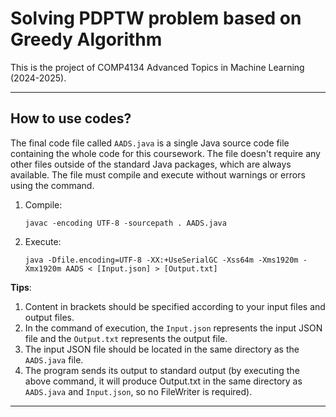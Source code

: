 # Solving PDPTW problem based on Greedy Algorithm
This is the project of COMP4134 Advanced Topics in Machine Learning (2024-2025).

---

## How to use codes?

The final code file called `AADS.java` is a single Java source code file containing the whole code for this coursework. The file doesn't require any other files outside of the standard Java packages, which are always available. The file must compile and execute without warnings or errors using the command.

1) Compile:
   ```
   javac -encoding UTF-8 -sourcepath . AADS.java
   ```
2) Execute:
   ```
   java -Dfile.encoding=UTF-8 -XX:+UseSerialGC -Xss64m -Xms1920m -Xmx1920m AADS < [Input.json] > [Output.txt]
   ```

**Tips**: 
1) Content in brackets should be specified according to your input files and output files.
2) In the command of execution, the `Input.json` represents the input JSON file and the `Output.txt` represents the output file.
3) The input JSON file should be located in the same directory as the `AADS.java` file.
4) The program sends its output to standard output (by executing the above command, it will produce Output.txt in the same directory as `AADS.java` and `Input.json`, so no FileWriter is required).

---
